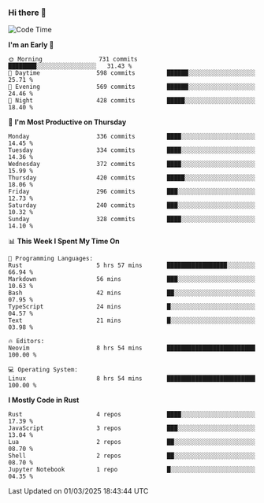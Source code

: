 ### Hi there 👋
<!--START_SECTION:waka-->
![Code Time](http://img.shields.io/badge/Code%20Time-513%20hrs%202%20mins-blue)

**I'm an Early 🐤** 

```text
🌞 Morning                731 commits         ████████░░░░░░░░░░░░░░░░░   31.43 % 
🌆 Daytime                598 commits         ██████░░░░░░░░░░░░░░░░░░░   25.71 % 
🌃 Evening                569 commits         ██████░░░░░░░░░░░░░░░░░░░   24.46 % 
🌙 Night                  428 commits         █████░░░░░░░░░░░░░░░░░░░░   18.40 % 
```
📅 **I'm Most Productive on Thursday** 

```text
Monday                   336 commits         ████░░░░░░░░░░░░░░░░░░░░░   14.45 % 
Tuesday                  334 commits         ████░░░░░░░░░░░░░░░░░░░░░   14.36 % 
Wednesday                372 commits         ████░░░░░░░░░░░░░░░░░░░░░   15.99 % 
Thursday                 420 commits         █████░░░░░░░░░░░░░░░░░░░░   18.06 % 
Friday                   296 commits         ███░░░░░░░░░░░░░░░░░░░░░░   12.73 % 
Saturday                 240 commits         ███░░░░░░░░░░░░░░░░░░░░░░   10.32 % 
Sunday                   328 commits         ████░░░░░░░░░░░░░░░░░░░░░   14.10 % 
```


📊 **This Week I Spent My Time On** 

```text
💬 Programming Languages: 
Rust                     5 hrs 57 mins       █████████████████░░░░░░░░   66.94 % 
Markdown                 56 mins             ███░░░░░░░░░░░░░░░░░░░░░░   10.63 % 
Bash                     42 mins             ██░░░░░░░░░░░░░░░░░░░░░░░   07.95 % 
TypeScript               24 mins             █░░░░░░░░░░░░░░░░░░░░░░░░   04.57 % 
Text                     21 mins             █░░░░░░░░░░░░░░░░░░░░░░░░   03.98 % 

🔥 Editors: 
Neovim                   8 hrs 54 mins       █████████████████████████   100.00 % 

💻 Operating System: 
Linux                    8 hrs 54 mins       █████████████████████████   100.00 % 
```

**I Mostly Code in Rust** 

```text
Rust                     4 repos             ████░░░░░░░░░░░░░░░░░░░░░   17.39 % 
JavaScript               3 repos             ███░░░░░░░░░░░░░░░░░░░░░░   13.04 % 
Lua                      2 repos             ██░░░░░░░░░░░░░░░░░░░░░░░   08.70 % 
Shell                    2 repos             ██░░░░░░░░░░░░░░░░░░░░░░░   08.70 % 
Jupyter Notebook         1 repo              █░░░░░░░░░░░░░░░░░░░░░░░░   04.35 % 
```




 Last Updated on 01/03/2025 18:43:44 UTC
<!--END_SECTION:waka-->

<!--
**YoganshSharma/YoganshSharma** is a ✨ _special_ ✨ repository because its `README.md` (this file) appears on your GitHub profile.

Here are some ideas to get you started:

- 🔭 I’m currently working on ...
- 🌱 I’m currently learning ...
- 👯 I’m looking to collaborate on ...
- 🤔 I’m looking for help with ...
- 💬 Ask me about ...
- 📫 How to reach me: ...
- 😄 Pronouns: ...
- ⚡ Fun fact: ...
-->
